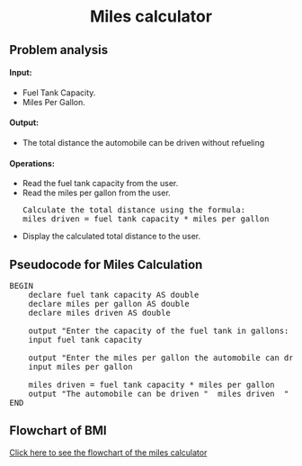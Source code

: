 <a name="readme-top"></a>

<div align="center">
  <h1><b> Miles calculator </b></h1>
  
<html>
<body>
<div align = "left">
<p> <h2> Problem analysis </h2> </p>

<h4>Input:</h4>

  <ul>
    <li> Fuel Tank Capacity. </li>
    <li> Miles Per Gallon. </li>
  </ul>

<h4>Output:</h4>

<ul>
    <li> The total distance the automobile can be driven without refueling</li>
</ul>

<h4>Operations:</h4>

<ul>
    <li>Read the fuel tank capacity from the user.</li>
    <li>Read the miles per gallon from the user.</li>
<pre>
Calculate the total distance using the formula:
miles driven = fuel tank capacity * miles per gallon
</pre>
    <li>Display the calculated total distance to the user.</li>
</ul>

</body>
</html>

<h2>Pseudocode for Miles Calculation</h2>

<pre>
BEGIN
    declare fuel tank capacity AS double
    declare miles per gallon AS double
    declare miles driven AS double
    
    output "Enter the capacity of the fuel tank in gallons: "
    input fuel tank capacity
    
    output "Enter the miles per gallon the automobile can drive: "
    input miles per gallon
  
    miles driven = fuel tank capacity * miles per gallon
    output "The automobile can be driven "  miles driven  " miles without refueling."
END
</pre>

<html>
  <h2> Flowchart of BMI</h2>
  <div align = "left">
  <a href=" ">Click here to see the flowchart of the miles calculator </a>
    
</html>
